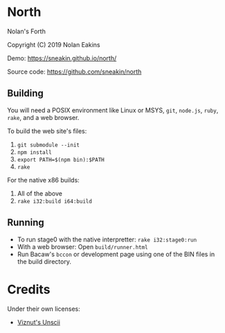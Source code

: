 North
===

Nolan's Forth

Copyright (C) 2019 Nolan Eakins

Demo: https://sneakin.github.io/north/

Source code: https://github.com/sneakin/north


Building
---

You will need a POSIX environment like Linux or MSYS, `git`, `node.js`, `ruby`, `rake`, and a web browser.

To build the web site's files:

1. `git submodule --init`
2. `npm install`
3. `export PATH=$(npm bin):$PATH`
4. `rake`

For the native x86 builds:

1. All of the above
2. `rake i32:build i64:build`


Running
---

* To run stage0 with the native interpretter: `rake i32:stage0:run`
* With a web browser: Open `build/runner.html`
* Run Bacaw's `bccon` or development page using one of the BIN files in the build directory.


Credits
===

Under their own licenses:

* [Viznut's Unscii](http://pelulamu.net/unscii/)


